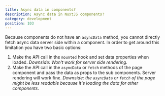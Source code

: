 ```yaml
---
title: Async data in components?
description: Async data in NuxtJS components?
category: development
position: 103
---
```


Because components do not have an `asyncData` method, you cannot directly fetch async data server side within a component. In order to get around this limitation you have two basic options:

1. Make the API call in the `mounted` hook and set data properties when loaded. *Downside: Won't work for server side rendering.*
2. Make the API call in the `asyncData` or `fetch` methods of the page component and pass the data as props to the sub components. Server rendering will work fine. *Downside: the `asyncData` or `fetch` of the page might be less readable because it's loading the data for other components*.
